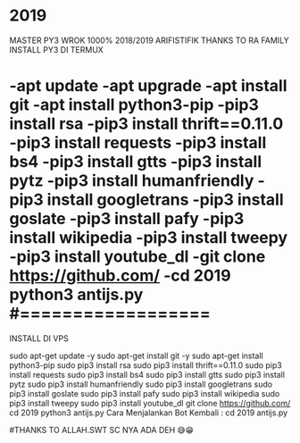 # 2019
MASTER PY3 WROK 1000% 2018/2019 ARIFISTIFIK THANKS TO RA FAMILY
INSTALL PY3 DI TERMUX
 
-apt update
-apt upgrade
-apt install git
-apt install python3-pip
-pip3 install rsa
-pip3 install thrift==0.11.0
-pip3 install requests
-pip3 install bs4
-pip3 install gtts
-pip3 install pytz
-pip3 install humanfriendly
-pip3 install googletrans
-pip3 install goslate
-pip3 install pafy
-pip3 install wikipedia
-pip3 install tweepy
-pip3 install youtube_dl
-git clone https://github.com/
-cd 2019
python3 antijs.py
#==================
==================
INSTALL DI VPS

sudo apt-get update -y
sudo apt-get install git -y
sudo apt-get install python3-pip
sudo pip3 install rsa
sudo pip3 install thrift==0.11.0
sudo pip3 install requests
sudo pip3 install bs4
sudo pip3 install gtts
sudo pip3 install pytz
sudo pip3 install humanfriendly
sudo pip3 install googletrans
sudo pip3 install goslate
sudo pip3 install pafy
sudo pip3 install wikipedia
sudo pip3 install tweepy
sudo pip3 install youtube_dl
git clone https://github.com/
cd 2019
python3 antijs.py
Cara Menjalankan Bot Kembali :
cd 2019
antijs.py
 
#THANKS TO ALLAH.SWT
SC NYA ADA DEH 😅😁
